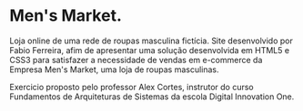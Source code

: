 # Men's Market.
Loja online de uma rede de roupas masculina fictícia. 
Site desenvolvido por Fabio Ferreira, afim de apresentar uma solução desenvolvida em HTML5 e CSS3 para satisfazer a necessidade de vendas em e-commerce da Empresa Men's Market, uma loja de roupas masculinas.

Exercicio proposto pelo professor Alex Cortes, instrutor do curso Fundamentos de Arquiteturas de Sistemas da escola Digital Innovation One.
